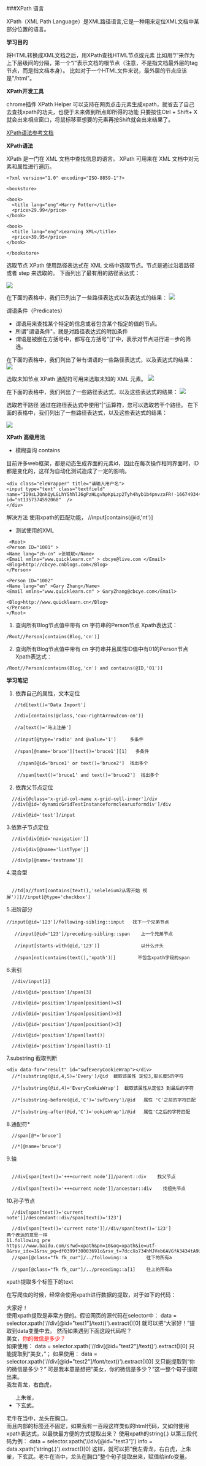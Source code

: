 ###XPath 语言

XPath（XML Path Language）是XML路径语言,它是一种用来定位XML文档中某部分位置的语言。

**学习目的**

将HTML转换成XML文档之后，用XPath查找HTML节点或元素
比如用“/”来作为上下层级间的分隔，第一个“/”表示文档的根节点（注意，不是指文档最外层的tag节点，而是指文档本身）。
比如对于一个HTML文件来说，最外层的节点应该是"/html"。

**XPath开发工具**

chrome插件 XPath Helper
可以支持在网页点击元素生成xpath，就省去了自己去查找xpath的功夫，也便于未来做到所点即所得的功能
 只要按住Ctrl + Shift+ X就会出来相应窗口，将鼠标移至想要的元素再按Shift就会出来结果了。

[XPath语法参考文档][1]

**XPath语法**

XPath 是一门在 XML 文档中查找信息的语言。
XPath 可用来在 XML 文档中对元素和属性进行遍历。
```
<?xml version="1.0" encoding="ISO-8859-1"?>

<bookstore>

<book>
  <title lang="eng">Harry Potter</title>
  <price>29.99</price>
</book>

<book>
  <title lang="eng">Learning XML</title>
  <price>39.95</price>
</book>

</bookstore>
```
选取节点 XPath 使用路径表达式在 XML 文档中选取节点。节点是通过沿着路径或者 step 来选取的。
下面列出了最有用的路径表达式：

![](/assets/8.2.1-1.png)

在下面的表格中，我们已列出了一些路径表达式以及表达式的结果：
![](/assets/8.2.1-2.png)

谓语条件（Predicates）
- 谓语用来查找某个特定的信息或者包含某个指定的值的节点。
- 所谓"谓语条件"，就是对路径表达式的附加条件
- 谓语是被嵌在方括号中，都写在方括号"[]"中，表示对节点进行进一步的筛选。

在下面的表格中，我们列出了带有谓语的一些路径表达式，以及表达式的结果：
![](/assets/8.2.1-3.png)

选取未知节点
XPath 通配符可用来选取未知的 XML 元素。
![](/assets/8.2.1-4.png)

在下面的表格中，我们列出了一些路径表达式，以及这些表达式的结果：
![](/assets/8.2.1-5.png)

选取若干路径
通过在路径表达式中使用“|”运算符，您可以选取若干个路径。
在下面的表格中，我们列出了一些路径表达式，以及这些表达式的结果：

![](/assets/8.2.1-6.png)


**XPath 高级用法**

- 模糊查询 contains
 
 目前许多web框架，都是动态生成界面的元素id，因此在每次操作相同界面时，ID都是变化的，这样为自动化测试造成了一定的影响。
 ```
<div class="eleWrapper" title="请输入用户名">
<input type="text" class="textfield" name="ID9sLJQnkQyLGLhYShhlJ6gPzHLgvhpKpLzp2Tyh4hyb1b4pnvzxFR!-166749344!1357374592067" id="nt1357374592068"  />
</div>
```
解决方法 使用xpath的匹配功能， //input[contains(@id,'nt')]

- 测试使用的XML

```
 <Root>
<Person ID="1001" >
<Name lang="zh-cn" >张城斌</Name>
<Email xmlns="www.quicklearn.cn" > cbcye@live.com </Email>
<Blog>http://cbcye.cnblogs.com</Blog>
</Person>

<Person ID="1002" 
<Name lang="en" >Gary Zhang</Name>
<Email xmlns="www.quicklearn.cn" > GaryZhang@cbcye.com</Email>

<Blog>http://www.quicklearn.cn</Blog>
</Person>
</Root>
```
1. 查询所有Blog节点值中带有 cn 字符串的Person节点
Xpath表达式：
```
/Root//Person[contains(Blog,'cn')]
```
2. 查询所有Blog节点值中带有 cn 字符串并且属性ID值中有01的Person节点
Xpath表达式：
```
/Root//Person[contains(Blog,'cn') and contains(@ID,'01')]
```

**学习笔记**

1. 依靠自己的属性，文本定位
```
   //td[text()='Data Import']

   //div[contains(@class,'cux-rightArrowIcon-on')]

   //a[text()='马上注册']

   //input[@type='radio' and @value='1']     多条件

   //span[@name='bruce'][text()='bruce1'][1]   多条件

    //span[@id='bruce1' or text()='bruce2']  找出多个

    //span[text()='bruce1' and text()='bruce2']  找出多个
```
2. 依靠父节点定位

```
  //div[@class='x-grid-col-name x-grid-cell-inner']/div
  //div[@id='dynamicGridTestInstanceformclearuxformdiv']/div

  //div[@id='test']/input
```
3.依靠子节点定位

```
  //div[div[@id='navigation']]

  //div[div[@name='listType']]

  //div[p[@name='testname']]
```
4.混合型
 
``` //div[div[@name='listType']]//img

  //td[a//font[contains(text(),'seleleium2从零开始 视屏')]]//input[@type='checkbox']
```
5.进阶部分

```
//input[@id='123']/following-sibling::input   找下一个兄弟节点

   //input[@id='123']/preceding-sibling::span    上一个兄弟节点

   //input[starts-with(@id,'123')]               以什么开头

   //span[not(contains(text(),'xpath')）]        不包含xpath字段的span
 ```
6.索引

```
  //div/input[2]

  //div[@id='position']/span[3]

  //div[@id='position']/span[position()=3]

  //div[@id='position']/span[position()>3]

  //div[@id='position']/span[position()<3]

  //div[@id='position']/span[last()]

  //div[@id='position']/span[last()-1]
```

7.substring 截取判断

```
<div data-for="result" id="swfEveryCookieWrap"></div>
  //*[substring(@id,4,5)='Every']/@id  截取该属性 定位3,取长度5的字符 

  //*[substring(@id,4)='EveryCookieWrap']  截取该属性从定位3 到最后的字符 

  //*[substring-before(@id,'C')='swfEvery']/@id   属性 'C'之前的字符匹配

  //*[substring-after(@id,'C')='ookieWrap']/@id   属性'C之后的字符匹配
```

8.通配符*

```
  //span[@*='bruce']

  //*[@name='bruce']
```
9.轴

```

  //div[span[text()='+++current node']]/parent::div    找父节点

  //div[span[text()='+++current node']]/ancestor::div    找祖先节点
```
10.孙子节点

```
  //div[span[text()='current note']]/descendant::div/span[text()='123']

  //div[span[text()='current note']]//div/span[text()='123']          两个表达的意思一样
11.following pre
https://www.baidu.com/s?wd=xpath&pn=10&oq=xpath&ie=utf-8&rsv_idx=1&rsv_pq=df0399f30003691c&rsv_t=7dccXo734hMJVeb6AVGfA3434tA9U%2FXQST0DrOW%2BM8GijQ8m5rVN2R4J3gU
  //span[@class="fk fk_cur"]/../following::a       往下的所有a

  //span[@class="fk fk_cur"]/../preceding::a[1]    往上的所有a
```
xpath提取多个标签下的text

在写爬虫的时候，经常会使用xpath进行数据的提取，对于如下的代码：
<div id="test1">大家好！</div>
使用xpath提取是非常方便的。假设网页的源代码在selector中：
data = selector.xpath('//div[@id="test1"]/text()').extract()[0]
就可以把“大家好！”提取到data变量中去。
然而如果遇到下面这段代码呢？
<div id="test2">美女，<font color=red>你的微信是多少？</font><div>
如果使用：
data = selector.xpath('//div[@id="test2"]/text()').extract()[0]
只能提取到“美女，”；
如果使用：
data = selector.xpath('//div[@id="test2"]/font/text()').extract()[0]
又只能提取到“你的微信是多少？”
可是我本意是想把“美女，你的微信是多少？”这一整个句子提取出来。
<div id="test3">我左青龙，<span id="tiger">右白虎，<ul>上朱雀，<li>下玄武。</li></ul>老牛在当中，</span>龙头在胸口。<div>
而且内部的标签还不固定，如果我有一百段这样类似的html代码，又如何使用xpath表达式，以最快最方便的方式提取出来？
使用xpath的string(.)
以第三段代码为例：
data = selector.xpath('//div[@id="test3"]')
info = data.xpath('string(.)').extract()[0]
这样，就可以把“我左青龙，右白虎，上朱雀，下玄武。老牛在当中，龙头在胸口”整个句子提取出来，赋值给info变量。


[1]:http://www.w3school.com.cn/xpath/index.asp